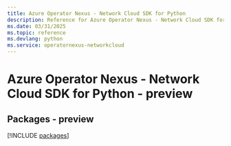 ```yaml
---
title: Azure Operator Nexus - Network Cloud SDK for Python
description: Reference for Azure Operator Nexus - Network Cloud SDK for Python
ms.date: 03/31/2025
ms.topic: reference
ms.devlang: python
ms.service: operatornexus-networkcloud
---
```

# Azure Operator Nexus - Network Cloud SDK for Python - preview
## Packages - preview
[!INCLUDE [packages](operator-nexus---network-cloud-index.md)]